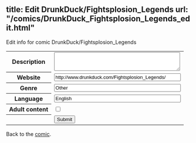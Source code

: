 title: Edit DrunkDuck/Fightsplosion_Legends
url: "/comics/DrunkDuck_Fightsplosion_Legends_edit.html"
---
Edit info for comic DrunkDuck/Fightsplosion_Legends

<form name="comic" action="http://gaepostmail.appspot.com/comic/" method="post">
<table class="comicinfo">
<tr>
<th>Description</th><td><textarea name="description" cols="40" rows="3"></textarea></td>
</tr>
<tr>
<th>Website</th><td><input type="text" name="url" value="http://www.drunkduck.com/Fightsplosion_Legends/" size="40"/></td>
</tr>
<tr>
<th>Genre</th><td><input type="text" name="genre" value="Other" size="40"/></td>
</tr>
<tr>
<th>Language</th><td><input type="text" name="language" value="English" size="40"/></td>
</tr>
<tr>
<th>Adult content</th><td><input type="checkbox" name="adult" value="adult" /></td>
</tr>
<tr>
<th></th><td>
<input type="hidden" name="comic" value="DrunkDuck_Fightsplosion_Legends" />
<input type="submit" name="submit" value="Submit" />
</td>
</tr>
</table>
</form>

Back to the [comic](DrunkDuck_Fightsplosion_Legends.html).
